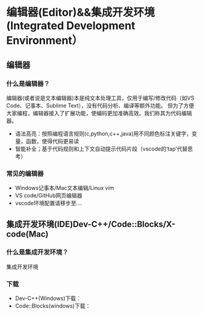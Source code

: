 # 编辑器(Editor)&&集成开发环境(Integrated Development Environment）

## 编辑器
### 什么是编辑器？
编辑器(或者说是文本编辑器)本是纯文本处理工具，仅用于编写/修改代码（如VS Code、记事本、Sublime Text），没有代码分析、编译等额外功能。
但为了方便大家编程，编辑器接入了扩展功能，使编码更加准确高效。我们称其为代码编辑器。
- 语法高亮：按照编程语言规则(c,python,c++,java)用不同颜色标注关键字，变量，函数，使得代码更易读
- 智能补全；基于代码规则和上下文自动提示代码片段（vscode的‘tap’代替思考）
### 常见的编辑器
- Windows记事本/Mac文本编辑/Linux vim
- VS code/GitHub网页编辑器
- vscode环境配置请移步至....


## 集成开发环境(IDE)Dev-C++/Code::Blocks/X-code(Mac)
### 什么是集成开发环境？
集成开发环境



### 下载
 - Dev-C++(Windows)下载：    
 - Code::Blocks(windows)下载：
